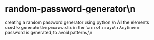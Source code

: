 # random-password-generator\n
creating a random password generator using python /n
All the elements used to generate the password is in the form of arrays\n
Anytime a password is generated, to avoid patterns,\n
